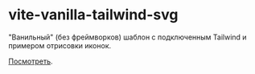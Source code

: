 # vite-vanilla-tailwind-svg

"Ванильный" (без фреймворков) шаблон с подключенным Tailwind и примером отрисовки иконок.

[Посмотреть](https://yababay.github.io/vite-vanilla-tailwind-svg).
